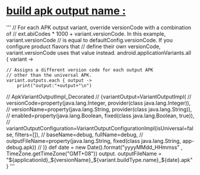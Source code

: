 # [build apk output name :](https://developer.android.com/studio/build/configure-apk-splits)
'''
// For each APK output variant, override versionCode with a combination of
// ext.abiCodes * 1000 + variant.versionCode. In this example, variant.versionCode
// is equal to defaultConfig.versionCode. If you configure product flavors that
// define their own versionCode, variant.versionCode uses that value instead.
android.applicationVariants.all { variant ->

    // Assigns a different version code for each output APK
    // other than the universal APK.
    variant.outputs.each { output ->
        print("output:"+output+"\n")
//        ApkVariantOutputImpl_Decorated
//        {variantOutput=VariantOutputImpl(
//        versionCode=property(java.lang.Integer, provider(class java.lang.Integer)), 
//        versionName=property(java.lang.String, provider(class java.lang.String)), 
//        enabled=property(java.lang.Boolean, fixed(class java.lang.Boolean, true)), 
//        variantOutputConfiguration=VariantOutputConfigurationImpl(isUniversal=false, filters=[]), 
//        baseName=debug, fullName=debug, 
//        outputFileName=property(java.lang.String, fixed(class java.lang.String, app-debug.apk))
//        )}
        def date = new Date().format("yyyyMMdd_HHmmss" , TimeZone.getTimeZone("GMT+08"))
        output. outputFileName = "${applicationId}_${versionName}_${variant.buildType.name}_${date}.apk"
    }
'''